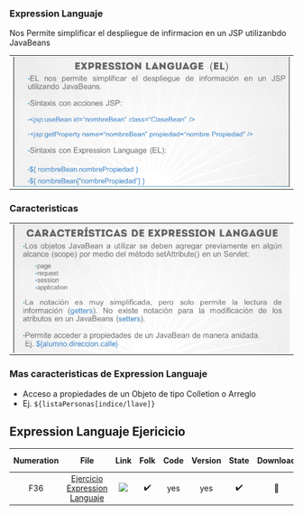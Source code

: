 ### Expression Languaje

Nos Permite simplificar el despliegue de infirmacion en un JSP utilizanbdo JavaBeans

<table align="center" >
  <tr>
    <td align="center" style="padding=0;width=50%;">
      <img align="center" style="padding=0;" src="../images/EL1.png" />
    </td>
  </tr>
</table>

### Caracteristicas 

<table align="center" >
  <tr>
    <td align="center" style="padding=0;width=50%;">
      <img align="center" style="padding=0;" src="../images/EL_caracteristicas.png" />
    </td>
  </tr>
</table>

### Mas caracteristicas de Expression Languaje

- Acceso a propiedades de un Objeto de tipo Colletion o Arreglo
-  Ej. `${listaPersonas[indice/llave]}`

## Expression Languaje Ejericicio

Numeration  | File   |  Link       |    Folk     |  Code       | Version     | State       | Download    |  Go back    |
|:----------:|:------:|:-----------:|:-----------:|:-----------:|:-----------:|:-----------:|:-----------:|:-----------:|
|F36        | [Ejercicio Expression Languaje](https://github.com/brian-emarquez/Learning-Java/tree/main/EjmploExpressionLanguage)  | <img src="https://media.giphy.com/media/YIW8ZTQHpcWjaDzyAr/giphy.gif" width="17px">  | ✔️ | yes | yes | ✔️ | 💾 | [⬅️Atras](#https://github.com/brian-emarquez/Learning-Java) |
